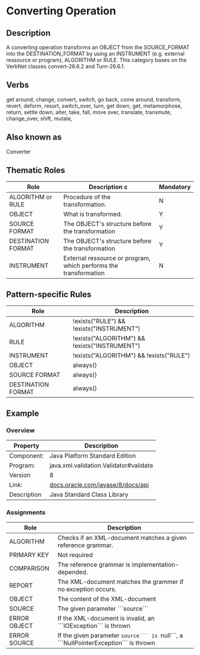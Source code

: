 # Converting Operation 

## Description 
A converting operation transforms an OBJECT from the SOURCE_FORMAT into the DESTINATION_FORMAT by using an INSTRUMENT (e.g. external ressource or program), ALGORITHM or RULE. This category bases on the VerbNet classes convert-26.6.2 and Turn-26.6.1.

## Verbs
get around, change, convert, switch, go back, come around, transform, revert, deform, resort, switch_over, turn, get down, get, metamorphose, 
return, settle down, alter, take, fall, move over, translate, transmute, change_over, shift, mutate,


## Also known as
Converter

## Thematic Roles

|  Role            | Description  c                                                   |Mandatory
|------------------|------------------------------------------------------------------|---------
|ALGORITHM or RULE | Procedure of the transformation.                                 | N
|OBJECT            | What is transformed.                                             | Y
|SOURCE FORMAT     | The OBJECT's structure before the transformation                 | Y
|DESTINATION FORMAT| The OBJECT's structure before the transformation                 | Y
|INSTRUMENT        | External ressource or program, which performs the transformation | N

## Pattern-specific Rules

|  Role            | Description                                            
|------------------|--------------------------------------------------------
|ALGORITHM         | !exists("RULE") && !exists("INSTRUMENT")
|RULE              | !exists("ALGORITHM") && !exists("INSTRUMENT")
|INSTRUMENT        | !exists("ALGORITHM") && !exists("RULE")
|OBJECT            | always()
|SOURCE FORMAT     | always()
|DESTINATION FORMAT| always()

## Example

### Overview

| Property          | Description
|-------------------|--------------------------------------------------------
|Component:         | Java Platform Standard Edition 
|Program:           | java.xml.validation.Validator#validate
|Version            | 8
|Link:              | [docs.oracle.com/javase/8/docs/api](http://docs.oracle.com/javase/8/docs/api/javax/xml/validation/Validator.html#validate-javax.xml.transform.Source-)
|Description        | Java Standard Class Library

### Assignments

|  Role            | Description                                            
|------------------|--------------------------------------------------------
|ALGORITHM         | Checks if an XML-document matches a given reference grammar.
|PRIMARY KEY       | Not required
|COMPARISON        | The reference grammar is implementation-depended.
|REPORT            | The XML-document matches the grammer if no exception occurs.
|OBJECT            | The content of the XML-document 
|SOURCE            | The given parameter ```source´´´
|ERROR OBJECT      | If the XML-document is invalid, an ```IOException´´´ is thrown
|ERROR SOURCE      | If the given parameter ```source´´´ is ```null´´´, a ```NullPointerException´´´ is thrown

